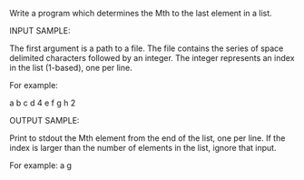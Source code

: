 Write a program which determines the Mth to the last element in a list.

INPUT SAMPLE:

The first argument is a path to a file. The file contains the series of space delimited characters followed by an integer. The integer represents an index in the list (1-based), one per line.

For example:

a b c d 4
e f g h 2

OUTPUT SAMPLE:

Print to stdout the Mth element from the end of the list, one per line. If the index is larger than the number of elements in the list, ignore that input.

For example:
a
g
